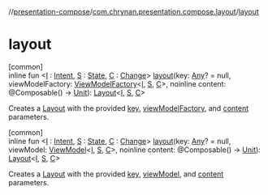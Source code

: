 //[presentation-compose](../../index.md)/[com.chrynan.presentation.compose.layout](index.md)/[layout](layout.md)

# layout

[common]\
inline fun &lt;[I](layout.md) : [Intent](../../../presentation-core/presentation-core/com.chrynan.presentation/-intent/index.md), [S](layout.md) : [State](../../../presentation-core/presentation-core/com.chrynan.presentation/-state/index.md), [C](layout.md) : [Change](../../../presentation-core/presentation-core/com.chrynan.presentation/-change/index.md)&gt; [layout](layout.md)(key: [Any](https://kotlinlang.org/api/latest/jvm/stdlib/kotlin/-any/index.html)? = null, viewModelFactory: [ViewModelFactory](../../../presentation-core/presentation-core/com.chrynan.presentation/-view-model-factory/index.md)&lt;[I](layout.md), [S](layout.md), [C](layout.md)&gt;, noinline content: @Composable() -&gt; [Unit](https://kotlinlang.org/api/latest/jvm/stdlib/kotlin/-unit/index.html)): [Layout](-layout/index.md)&lt;[I](layout.md), [S](layout.md), [C](layout.md)&gt;

Creates a [Layout](-layout/index.md) with the provided [key](layout.md), [viewModelFactory](layout.md), and [content](layout.md) parameters.

[common]\
inline fun &lt;[I](layout.md) : [Intent](../../../presentation-core/presentation-core/com.chrynan.presentation/-intent/index.md), [S](layout.md) : [State](../../../presentation-core/presentation-core/com.chrynan.presentation/-state/index.md), [C](layout.md) : [Change](../../../presentation-core/presentation-core/com.chrynan.presentation/-change/index.md)&gt; [layout](layout.md)(key: [Any](https://kotlinlang.org/api/latest/jvm/stdlib/kotlin/-any/index.html)? = null, viewModel: [ViewModel](../../../presentation-core/presentation-core/com.chrynan.presentation/-view-model/index.md)&lt;[I](layout.md), [S](layout.md), [C](layout.md)&gt;, noinline content: @Composable() -&gt; [Unit](https://kotlinlang.org/api/latest/jvm/stdlib/kotlin/-unit/index.html)): [Layout](-layout/index.md)&lt;[I](layout.md), [S](layout.md), [C](layout.md)&gt;

Creates a [Layout](-layout/index.md) with the provided [key](layout.md), [viewModel](layout.md), and [content](layout.md) parameters.
